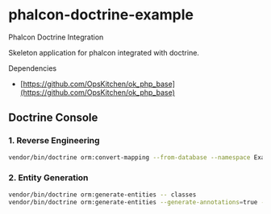 # phalcon-doctrine-example

Phalcon Doctrine Integration

Skeleton application for phalcon integrated with doctrine.

Dependencies

- [https://github.com/OpsKitchen/ok_php_base](https://github.com/OpsKitchen/ok_php_base)

## Doctrine Console

### 1. Reverse Engineering

````bash
vendor/bin/doctrine orm:convert-mapping --from-database --namespace Example\\Lib\\Entities\\ -- yml config/doctrine
````

### 2. Entity Generation

````bash
vendor/bin/doctrine orm:generate-entities -- classes
vendor/bin/doctrine orm:generate-entities --generate-annotations=true -- classes 
````

